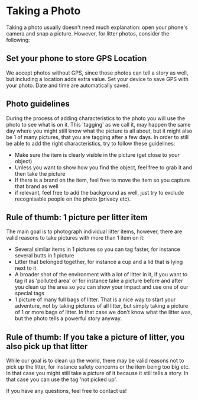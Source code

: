 # Taking a Photo

Taking a photo usually doesn't need much explanation: open your phone's camera and snap a picture. However, for litter photos, consider the following:

## Set your phone to store GPS Location
We accept photos without GPS, since those photos can tell a story as well, but including a location adds extra value. Set your device to save GPS with your photo. Date and time are automatically saved.

## Photo guidelines
During the process of adding characteristics to the photo you will use the photo to see what is on it. This 'tagging' as we call it, may happen the same day where you might still know what the picture is all about, but it might also be 1 of many pictures, that you are tagging after a few days. In order to still be able to add the right characteristics, try to follow these guidelines:

- Make sure the item is clearly visible in the picture (get close to your object)
- Unless you want to show how you find the object, feel free to grab it and then take the picture
- If there is a brand on the item, feel free to move the item so you capture that brand as well
- if relevant, feel free to add the background as well, just try to exclude recognisable people on the photo (privacy etc).

## Rule of thumb: 1 picture per litter item
The main goal is to photograph individual litter items, however, there are valid reasons to take pictures with more than 1 item on it:

- Several similar items in 1 pictures so you can tag faster, for instance several butts in 1 picture
- Litter that belonged together, for instance a cup and a lid that is lying next to it
- A broader shot of the environment with a lot of litter in it, if you want to tag it as 'polluted area' or for instance take a picture before and after you clean up the area so you can show your impact and use one of our special tags
- 1 picture of many full bags of litter. That is a nice way to start your adventure, not by taking pictures of all litter, but simply taking a picture of 1 or more bags of litter. In that case we don't know what the litter was, but the photo tells a powerful story anyway.

## Rule of thumb: If you take a picture of litter, you also pick up that litter
While our goal is to clean up the world, there may be valid reasons not to pick up the litter, for instance safety concerns or the item being too big etc. In that case you might still take a picture of it because it still tells a story. In that case you can use the tag 'not picked up'.

If you have any questions, feel free to contact us!

